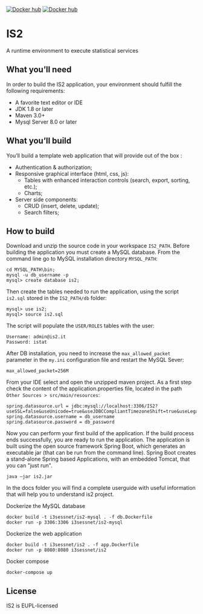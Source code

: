 [![Docker hub](https://img.shields.io/docker/cloud/automated/i3sessnet/is2.svg?label=is2%20docker)](https://cloud.docker.com/u/i3sessnet/repository/docker/i3sessnet/is2) [![Docker hub](https://img.shields.io/docker/cloud/automated/i3sessnet/is2-mysql.svg?label=is2-mysql%20docker)](https://cloud.docker.com/u/i3sessnet/repository/docker/i3sessnet/is2-mysql)

# IS2
A runtime environment to execute statistical services

## What you’ll need

In order to build the IS2 application, your environment should fulfill the following requirements:

* A favorite text editor or IDE
* JDK 1.8 or later
* Maven 3.0+
* Mysql Server 8.0 or later

## What you’ll build

You’ll build a template web application that will provide out of the box :
* Authentication & authorization;
* Responsive graphical interface (html, css, js):
  * Tables with enhanced interaction controls (search, export, sorting, etc.);
  * Charts;
* Server side components:
  * CRUD (insert, delete, update);
  * Search filters;
  
## How to build
Download and unzip the source code in your workspace `IS2_PATH`.
Before building the application you must create a MySQL database. From the command line go to MySQL installation directory `MYSQL_PATH`:
```
cd MYSQL_PATH\bin;
mysql -u db_username -p
mysql> create database is2;
```
Then create the tables needed to run the application, using the script `is2.sql` stored in the `IS2_PATH/db` folder:
```
mysql> use is2;
mysql> source is2.sql
```

The script will populate the `USER/ROLES` tables with the user:
```
Username: admin@is2.it
Password: istat
``` 

After DB installation, you need to increase the `max_allowed_packet` parameter  in the `my.ini` configuration file and restart the MySQL Sever:
```
max_allowed_packet=256M
```

From your IDE select and open the unzipped maven project.
As a first step check the content of the application.properties file, located in the path `Other Sources > src/main/resources`:

```
spring.datasource.url = jdbc:mysql://localhost:3306/IS2?useSSL=false&useUnicode=true&useJDBCCompliantTimezoneShift=true&useLegacyDatetimeCode=false&serverTimezone=UTC
spring.datasource.username = db_username
spring.datasource.password = db_password
```
Now you can perform your first build of the application.
If the build process ends successfully, you are ready to run the application. 
The application is built using the open source framework Spring Boot, which generates an 
executable jar (that can be run from the command line). Spring Boot creates a stand-alone Spring 
based Applications, with an embedded Tomcat, that you can "just run".
```
java –jar is2.jar
```
In the docs folder you will find a complete userguide with useful information that will help you to understand is2 project.


Dockerize the MySQL database
```
docker build -t i3sessnet/is2-mysql . -f db.Dockerfile
docker run -p 3306:3306 i3sessnet/is2-mysql
```

Dockerize the web application
```
docker build -t i3sessnet/is2 . -f app.Dockerfile
docker run -p 8080:8080 i3sessnet/is2 
```

Docker compose
```
docker-compose up
```

## License
IS2 is EUPL-licensed
